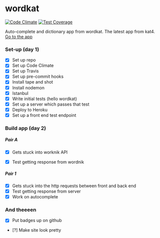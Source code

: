 # wordkat

[![Code Climate](https://codeclimate.com/github/kat4/wordkat/badges/gpa.svg)](https://codeclimate.com/github/kat4/wordkat)
[![Test Coverage](https://codeclimate.com/github/kat4/wordkat/badges/coverage.svg)](https://codeclimate.com/github/kat4/wordkat/coverage)

Auto-complete and dictionary app from wordkat. The latest app from kat4.
[Go to the app](http://nameless-waters-3456.herokuapp.com/)

### Set-up (day 1)

- [X] Set up repo
- [X] Set up Code Climate
- [X] Set up Travis
- [X] Set up pre-commit hooks
- [X] Install tape and shot
- [X] Install nodemon
- [X] Istanbul
- [X] Write initial tests (hello wordkat)
- [X] Set up a server which passes that test
- [X] Deploy to Heroku
- [X] Set up a front end test endpoint

### Build app (day 2)

##### Pair A

- [X] Gets stuck into worknik API
- [X] Test getting response from wordnik


##### Pair 1

- [X] Gets stuck into the http requests between front and back end
- [X] Test getting response from server
- [X] Work on autocomplete

### And theeeen

- [X] Put badges up on github
- [?] Make site look pretty
